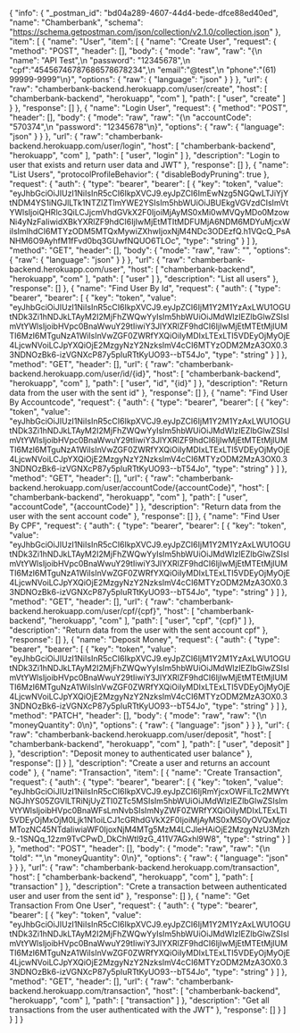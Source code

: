 {
	"info": {
		"_postman_id": "bd04a289-4607-44d4-bede-dfce88ed40ed",
		"name": "Chamberbank",
		"schema": "https://schema.getpostman.com/json/collection/v2.1.0/collection.json"
	},
	"item": [
		{
			"name": "User",
			"item": [
				{
					"name": "Create User",
					"request": {
						"method": "POST",
						"header": [],
						"body": {
							"mode": "raw",
							"raw": "{\n    \"name\": \"API Test\",\n    \"password\": \"12345678\",\n    \"cpf\":\"45456746787686578678234\",\n    \"email\":\"@test\",\n    \"phone\":\"(61) 99999-9999\"\n}",
							"options": {
								"raw": {
									"language": "json"
								}
							}
						},
						"url": {
							"raw": "chamberbank-backend.herokuapp.com/user/create",
							"host": [
								"chamberbank-backend",
								"herokuapp",
								"com"
							],
							"path": [
								"user",
								"create"
							]
						}
					},
					"response": []
				},
				{
					"name": "Login User",
					"request": {
						"method": "POST",
						"header": [],
						"body": {
							"mode": "raw",
							"raw": "{\n    \"accountCode\": \"570374\",\n    \"password\": \"12345678\"\n}",
							"options": {
								"raw": {
									"language": "json"
								}
							}
						},
						"url": {
							"raw": "chamberbank-backend.herokuapp.com/user/login",
							"host": [
								"chamberbank-backend",
								"herokuapp",
								"com"
							],
							"path": [
								"user",
								"login"
							]
						},
						"description": "Login to user that exists and return user data and JWT"
					},
					"response": []
				},
				{
					"name": "List Users",
					"protocolProfileBehavior": {
						"disableBodyPruning": true
					},
					"request": {
						"auth": {
							"type": "bearer",
							"bearer": [
								{
									"key": "token",
									"value": "eyJhbGciOiJIUzI1NiIsInR5cCI6IkpXVCJ9.eyJpZCI6ImEwNzg5NGQwLTJiYjYtNDM4YS1iNGJlLTk1NTZlZTlmYWE2YSIsIm5hbWUiOiJBUEkgVGVzdCIsImVtYWlsIjoiQHRlc3QiLCJjcmVhdGVkX2F0IjoiMjAyMS0xMi0wMVQyMDo0MzowNi4yNzFaIiwidXBkYXRlZF9hdCI6IjIwMjEtMTItMDFUMjA6NDM6MDYuMjcxWiIsImlhdCI6MTYzODM5MTQxMywiZXhwIjoxNjM4NDc3ODEzfQ.h1VQcQ_PsANHM6O9AyhfM1fFvd0bq3GUwfNQUO6TLOc",
									"type": "string"
								}
							]
						},
						"method": "GET",
						"header": [],
						"body": {
							"mode": "raw",
							"raw": "",
							"options": {
								"raw": {
									"language": "json"
								}
							}
						},
						"url": {
							"raw": "chamberbank-backend.herokuapp.com/user",
							"host": [
								"chamberbank-backend",
								"herokuapp",
								"com"
							],
							"path": [
								"user"
							]
						},
						"description": "List all users"
					},
					"response": []
				},
				{
					"name": "Find User By Id",
					"request": {
						"auth": {
							"type": "bearer",
							"bearer": [
								{
									"key": "token",
									"value": "eyJhbGciOiJIUzI1NiIsInR5cCI6IkpXVCJ9.eyJpZCI6IjM1Y2M1YzAxLWU1OGUtNDk3Zi1hNDJkLTAyM2I2MjFhZWQwYyIsIm5hbWUiOiJMdWlzIEZlbGlwZSIsImVtYWlsIjoibHVpc0BnaWwuY29tIiwiY3JlYXRlZF9hdCI6IjIwMjEtMTEtMjlUMTI6MzI6MTguNzA1WiIsInVwZGF0ZWRfYXQiOiIyMDIxLTExLTI5VDEyOjMyOjE4LjcwNVoiLCJpYXQiOjE2MzgyNzY2NzksImV4cCI6MTYzODM2MzA3OX0.33NDNOzBk6-izVGNXcP87y5pIuRTtKyUO93--bT54Jo",
									"type": "string"
								}
							]
						},
						"method": "GET",
						"header": [],
						"url": {
							"raw": "chamberbank-backend.herokuapp.com/user/id/{id}",
							"host": [
								"chamberbank-backend",
								"herokuapp",
								"com"
							],
							"path": [
								"user",
								"id",
								"{id}"
							]
						},
						"description": "Return data from the user with the sent id"
					},
					"response": []
				},
				{
					"name": "Find User By Accountcode",
					"request": {
						"auth": {
							"type": "bearer",
							"bearer": [
								{
									"key": "token",
									"value": "eyJhbGciOiJIUzI1NiIsInR5cCI6IkpXVCJ9.eyJpZCI6IjM1Y2M1YzAxLWU1OGUtNDk3Zi1hNDJkLTAyM2I2MjFhZWQwYyIsIm5hbWUiOiJMdWlzIEZlbGlwZSIsImVtYWlsIjoibHVpc0BnaWwuY29tIiwiY3JlYXRlZF9hdCI6IjIwMjEtMTEtMjlUMTI6MzI6MTguNzA1WiIsInVwZGF0ZWRfYXQiOiIyMDIxLTExLTI5VDEyOjMyOjE4LjcwNVoiLCJpYXQiOjE2MzgyNzY2NzksImV4cCI6MTYzODM2MzA3OX0.33NDNOzBk6-izVGNXcP87y5pIuRTtKyUO93--bT54Jo",
									"type": "string"
								}
							]
						},
						"method": "GET",
						"header": [],
						"url": {
							"raw": "chamberbank-backend.herokuapp.com/user/accountCode/{accountCode}",
							"host": [
								"chamberbank-backend",
								"herokuapp",
								"com"
							],
							"path": [
								"user",
								"accountCode",
								"{accountCode}"
							]
						},
						"description": "Return data from the user with the sent account code"
					},
					"response": []
				},
				{
					"name": "Find User By CPF",
					"request": {
						"auth": {
							"type": "bearer",
							"bearer": [
								{
									"key": "token",
									"value": "eyJhbGciOiJIUzI1NiIsInR5cCI6IkpXVCJ9.eyJpZCI6IjM1Y2M1YzAxLWU1OGUtNDk3Zi1hNDJkLTAyM2I2MjFhZWQwYyIsIm5hbWUiOiJMdWlzIEZlbGlwZSIsImVtYWlsIjoibHVpc0BnaWwuY29tIiwiY3JlYXRlZF9hdCI6IjIwMjEtMTEtMjlUMTI6MzI6MTguNzA1WiIsInVwZGF0ZWRfYXQiOiIyMDIxLTExLTI5VDEyOjMyOjE4LjcwNVoiLCJpYXQiOjE2MzgyNzY2NzksImV4cCI6MTYzODM2MzA3OX0.33NDNOzBk6-izVGNXcP87y5pIuRTtKyUO93--bT54Jo",
									"type": "string"
								}
							]
						},
						"method": "GET",
						"header": [],
						"url": {
							"raw": "chamberbank-backend.herokuapp.com/user/cpf/{cpf}",
							"host": [
								"chamberbank-backend",
								"herokuapp",
								"com"
							],
							"path": [
								"user",
								"cpf",
								"{cpf}"
							]
						},
						"description": "Return data from the user with the sent account cpf"
					},
					"response": []
				},
				{
					"name": "Deposit Money",
					"request": {
						"auth": {
							"type": "bearer",
							"bearer": [
								{
									"key": "token",
									"value": "eyJhbGciOiJIUzI1NiIsInR5cCI6IkpXVCJ9.eyJpZCI6IjM1Y2M1YzAxLWU1OGUtNDk3Zi1hNDJkLTAyM2I2MjFhZWQwYyIsIm5hbWUiOiJMdWlzIEZlbGlwZSIsImVtYWlsIjoibHVpc0BnaWwuY29tIiwiY3JlYXRlZF9hdCI6IjIwMjEtMTEtMjlUMTI6MzI6MTguNzA1WiIsInVwZGF0ZWRfYXQiOiIyMDIxLTExLTI5VDEyOjMyOjE4LjcwNVoiLCJpYXQiOjE2MzgyNzY2NzksImV4cCI6MTYzODM2MzA3OX0.33NDNOzBk6-izVGNXcP87y5pIuRTtKyUO93--bT54Jo",
									"type": "string"
								}
							]
						},
						"method": "PATCH",
						"header": [],
						"body": {
							"mode": "raw",
							"raw": "{\n    \"moneyQuantity\": 0\n}",
							"options": {
								"raw": {
									"language": "json"
								}
							}
						},
						"url": {
							"raw": "chamberbank-backend.herokuapp.com/user/deposit",
							"host": [
								"chamberbank-backend",
								"herokuapp",
								"com"
							],
							"path": [
								"user",
								"deposit"
							]
						},
						"description": "Deposit money to authenticated user balance"
					},
					"response": []
				}
			],
			"description": "Create a user and returns an account code"
		},
		{
			"name": "Transaction",
			"item": [
				{
					"name": "Create Transaction",
					"request": {
						"auth": {
							"type": "bearer",
							"bearer": [
								{
									"key": "token",
									"value": "eyJhbGciOiJIUzI1NiIsInR5cCI6IkpXVCJ9.eyJpZCI6IjRmYjcxOWFiLTc2MWYtNGJhYS05ZGVlLTRiNjUyZTI0ZTc5MSIsIm5hbWUiOiJMdWlzIEZlbGlwZSIsImVtYWlsIjoibHVpc0BnaWFsLmNvbSIsImNyZWF0ZWRfYXQiOiIyMDIxLTExLTI5VDEyOjMxOjM0Ljk1N1oiLCJ1cGRhdGVkX2F0IjoiMjAyMS0xMS0yOVQxMjozMTozNC45NTdaIiwiaWF0IjoxNjM4MTg5MzM4LCJleHAiOjE2MzgyNzU3Mzh9.-1SNQq_12zm9TvCPwD_DkChWtl9zG_411V7AGxhl9W8",
									"type": "string"
								}
							]
						},
						"method": "POST",
						"header": [],
						"body": {
							"mode": "raw",
							"raw": "{\n    \"toId\": \"<id from user that will receive the money>\",\n    \"moneyQuantity\": 0\n}",
							"options": {
								"raw": {
									"language": "json"
								}
							}
						},
						"url": {
							"raw": "chamberbank-backend.herokuapp.com/transaction",
							"host": [
								"chamberbank-backend",
								"herokuapp",
								"com"
							],
							"path": [
								"transaction"
							]
						},
						"description": "Crete a transaction between authenticated user and user from the sent id"
					},
					"response": []
				},
				{
					"name": "Get Transaction From One User",
					"request": {
						"auth": {
							"type": "bearer",
							"bearer": [
								{
									"key": "token",
									"value": "eyJhbGciOiJIUzI1NiIsInR5cCI6IkpXVCJ9.eyJpZCI6IjM1Y2M1YzAxLWU1OGUtNDk3Zi1hNDJkLTAyM2I2MjFhZWQwYyIsIm5hbWUiOiJMdWlzIEZlbGlwZSIsImVtYWlsIjoibHVpc0BnaWwuY29tIiwiY3JlYXRlZF9hdCI6IjIwMjEtMTEtMjlUMTI6MzI6MTguNzA1WiIsInVwZGF0ZWRfYXQiOiIyMDIxLTExLTI5VDEyOjMyOjE4LjcwNVoiLCJpYXQiOjE2MzgyNzY2NzksImV4cCI6MTYzODM2MzA3OX0.33NDNOzBk6-izVGNXcP87y5pIuRTtKyUO93--bT54Jo",
									"type": "string"
								}
							]
						},
						"method": "GET",
						"header": [],
						"url": {
							"raw": "chamberbank-backend.herokuapp.com/transaction",
							"host": [
								"chamberbank-backend",
								"herokuapp",
								"com"
							],
							"path": [
								"transaction"
							]
						},
						"description": "Get all transactions from the user authenticated with the JWT"
					},
					"response": []
				}
			]
		}
	]
}